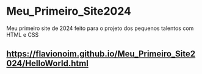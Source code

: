# Meu_Primeiro_Site2024
Meu primeiro site de 2024 feito para o projeto dos pequenos talentos com HTML e CSS
## https://flavionoim.github.io/Meu_Primeiro_Site2024/HelloWorld.html
